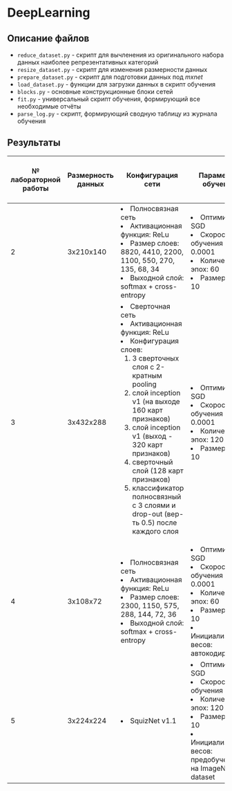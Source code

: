 # DeepLearning

## Описание файлов
* ```reduce_dataset.py``` - скрипт для вычленения из оригинального набора данных наиболее репрезентативных категорий
* ```resize_dataset.py``` - скрипт для изменения размерности данных
* ```prepare_dataset.py``` - скрипт для подготовки данных под *mxnet*
* ```load_dataset.py``` - функции для загрузки данных в скрипт обучения
* ```blocks.py``` - основные конструкционные блоки сетей
* ```fit.py``` - универсальный скрипт обучения, формирующий все необходимые отчёты
* ```parse_log.py``` - скрипт, формирующий сводную таблицу из журнала обучения

## Результаты

|№ лабораторной работы|Размерность данных|Конфигурация сети|Параметры обучения|Точность на тестовом множестве (%)|
|--|--|--|--|--|
|2|3х210x140|<li>Полносвязная сеть<li> Активационная функция: ReLu<li> Размер слоев: 8820, 4410, 2200, 1100, 550, 270, 135, 68, 34<li> Выходной слой: softmax + cross-entropy|<li>Оптимизатор: SGD<li> Скорость обучения 0.0001<li> Количество эпох: 60<li> Размер batch: 10   |22,29|
|3|3x432x288|<li>Сверточная сеть<li> Активационная функция: ReLu <li> Конфигурация слоев: <ol><li> 3 сверточных слоя с 2-кратным pooling <li> слой inception v1 (на выходе 160 карт признаков)<li> слой inception v1 (выход - 320 карт признаков)<li> сверточный слой (128 карт признаков)<li> классификатор полносвязный с 3 слоями и drop-out (вер-ть 0.5) после каждого слоя</ol>|<li>Оптимизатор: SGD<li> Скорость обучения 0.0001<li> Количество эпох: 120<li>Размер batch: 10 |42.72|
|4|3x108x72|<li>Полносвязная сеть<li> Активационная функция: ReLu<li> Размер слоев: 2300, 1150, 575, 288, 144, 72, 36<li> Выходной слой: softmax + cross-entropy|<li>Оптимизатор: SGD<li> Скорость обучения 0.0001<li> Количество эпох: 60<li> Размер batch: 10<li> Инициализация весов: автокодировщик|11.63|
|5|3x224x224|<li>SquizNet v1.1|<li>Оптимизатор: SGD<li> Скорость обучения 0.004<li> Количество эпох: 120<li>Размер batch: 10<li> Инициализация весов: предобучение на ImageNet dataset |58.1|
